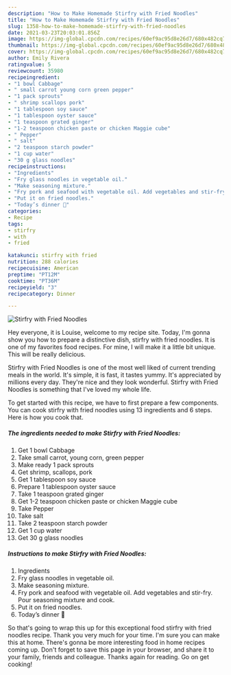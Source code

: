 ```yaml
---
description: "How to Make Homemade Stirfry with Fried Noodles"
title: "How to Make Homemade Stirfry with Fried Noodles"
slug: 1358-how-to-make-homemade-stirfry-with-fried-noodles
date: 2021-03-23T20:03:01.856Z
image: https://img-global.cpcdn.com/recipes/60ef9ac95d8e26d7/680x482cq70/stirfry-with-fried-noodles-recipe-main-photo.jpg
thumbnail: https://img-global.cpcdn.com/recipes/60ef9ac95d8e26d7/680x482cq70/stirfry-with-fried-noodles-recipe-main-photo.jpg
cover: https://img-global.cpcdn.com/recipes/60ef9ac95d8e26d7/680x482cq70/stirfry-with-fried-noodles-recipe-main-photo.jpg
author: Emily Rivera
ratingvalue: 5
reviewcount: 35980
recipeingredient:
- "1 bowl Cabbage"
- " small carrot young corn green pepper"
- "1 pack sprouts"
- " shrimp scallops pork"
- "1 tablespoon soy sauce"
- "1 tablespoon oyster sauce"
- "1 teaspoon grated ginger"
- "1-2 teaspoon chicken paste or chicken Maggie cube"
- " Pepper"
- " salt"
- "2 teaspoon starch powder"
- "1 cup water"
- "30 g glass noodles"
recipeinstructions:
- "Ingredients"
- "Fry glass noodles in vegetable oil."
- "Make seasoning mixture."
- "Fry pork and seafood with vegetable oil. Add vegetables and stir-fry. Pour seasoning mixture and cook."
- "Put it on fried noodles."
- "Today’s dinner 🎀"
categories:
- Recipe
tags:
- stirfry
- with
- fried

katakunci: stirfry with fried 
nutrition: 288 calories
recipecuisine: American
preptime: "PT12M"
cooktime: "PT36M"
recipeyield: "3"
recipecategory: Dinner

---
```



![Stirfry with Fried Noodles](https://img-global.cpcdn.com/recipes/60ef9ac95d8e26d7/680x482cq70/stirfry-with-fried-noodles-recipe-main-photo.jpg)

Hey everyone, it is Louise, welcome to my recipe site. Today, I'm gonna show you how to prepare a distinctive dish, stirfry with fried noodles. It is one of my favorites food recipes. For mine, I will make it a little bit unique. This will be really delicious.



Stirfry with Fried Noodles is one of the most well liked of current trending meals in the world. It's simple, it is fast, it tastes yummy. It's appreciated by millions every day. They're nice and they look wonderful. Stirfry with Fried Noodles is something that I've loved my whole life.


To get started with this recipe, we have to first prepare a few components. You can cook stirfry with fried noodles using 13 ingredients and 6 steps. Here is how you cook that.

<!--inarticleads1-->

##### The ingredients needed to make Stirfry with Fried Noodles:

1. Get 1 bowl Cabbage
1. Take  small carrot, young corn, green pepper
1. Make ready 1 pack sprouts
1. Get  shrimp, scallops, pork
1. Get 1 tablespoon soy sauce
1. Prepare 1 tablespoon oyster sauce
1. Take 1 teaspoon grated ginger
1. Get 1-2 teaspoon chicken paste or chicken Maggie cube
1. Take  Pepper
1. Take  salt
1. Take 2 teaspoon starch powder
1. Get 1 cup water
1. Get 30 g glass noodles




<!--inarticleads2-->

##### Instructions to make Stirfry with Fried Noodles:

1. Ingredients
1. Fry glass noodles in vegetable oil.
1. Make seasoning mixture.
1. Fry pork and seafood with vegetable oil. Add vegetables and stir-fry. Pour seasoning mixture and cook.
1. Put it on fried noodles.
1. Today’s dinner 🎀




So that's going to wrap this up for this exceptional food stirfry with fried noodles recipe. Thank you very much for your time. I'm sure you can make this at home. There's gonna be more interesting food in home recipes coming up. Don't forget to save this page in your browser, and share it to your family, friends and colleague. Thanks again for reading. Go on get cooking!

